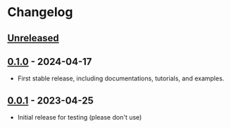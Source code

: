# Changelog

<!--

Changelog follow the https://keepachangelog.com/ standard (at least the headers)

This allow to:

* auto-parsing release notes during the automated releases from github-action:
  https://github.com/marketplace/actions/pypi-github-auto-release
* Have clickable headers in the rendered markdown

To release a new version (e.g. from `1.0.0` -> `2.0.0`):

* Create a new `# [2.0.0] - YYYY-MM-DD` header and add the current
  `[Unreleased]` notes.
* At the end of the file:
  * Define the new link url:
  `[2.0.0]: https://github.com/jax-ml/coix/compare/v1.0.0...v2.0.0`
  * Update the `[Unreleased]` url: `v1.0.0...HEAD` -> `v2.0.0...HEAD`

-->

## [Unreleased]

## [0.1.0] - 2024-04-17

* First stable release, including documentations, tutorials, and examples.

## [0.0.1] - 2023-04-25

* Initial release for testing (please don't use)

[Unreleased]: https://github.com/jax-ml/coix/compare/v0.1.0...HEAD
[0.1.0]: https://github.com/jax-ml/coix/releases/tag/v0.1.0
[0.0.1]: https://github.com/jax-ml/coix/releases/tag/0.0.1
